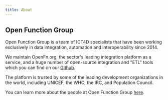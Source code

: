 ```yaml
---
title: About
---
```


## Open Function Group

Open Function Group is a team of ICT4D specialists that have been working
exclusively in data integration, automation and interoperability since 2014.

We maintain OpenFn.org, the sector's leading integration platform as a service,
and a huge number of open-source integration and "ETL" tools which you can find
on our [Github](https://www.github.com/openfn).

The platform is trusted by some of the leading development organizations in the
world, including UNICEF, the WHO, the IRC, and Population Council.

You can learn more about the people at Open Function Group
[here](https://www.openfn.org/leadership).
